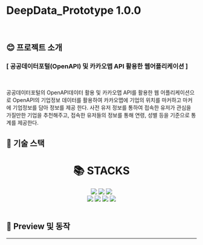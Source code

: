 # DeepData_Prototype 1.0.0

<br>

## 😊 프로젝트 소개

### [ 공공데이터포털(OpenAPI) 및 카카오맵 API 활용한 웹어플리케이션 ]

<br>

<p>
공공데이터포털의 OpenAPI데이터 활용 및 카카오맵 API를 활용한 웹 어플리케이션으로 OpenAPI의 기업정보 데이터를 활용하여 카카오맵에 기업의 위치를 마커하고 마커에 기업정보를 담아 정보를 제공 한다. 사전 유저 정보를 통하여 접속한 유저가 관심을 가질만한 기업을 추천해주고, 접속한 유저들의 정보를 통해 연령, 성별 등을 기준으로 통계를 제공한다.
</p>

## 👐 기술 스택

<div align=center>

<h1>📚 STACKS</h1>

<div align=center> 
  <img src="https://img.shields.io/badge/react-61DAFB?style=for-the-badge&logo=react&logoColor=black">
  <img src="https://img.shields.io/badge/Redux-Saga-764ABC?style=for-the-badge&logo=Redux-Saga&logoColor=white">
  <img src="https://img.shields.io/badge/Axios-5A29E4?style=for-the-badge&logo=Axios&logoColor=white">
  <br>
  <img src="https://img.shields.io/badge/Node.js-339933?style=for-the-badge&logo=Node.js&logoColor=white">
  <img src="https://img.shields.io/badge/Express-000000?style=for-the-badge&logo=Express&logoColor=white">
  <img src="https://img.shields.io/badge/MySQL-4479A1?style=for-the-badge&logo=MySQL&logoColor=white">
  <img src="https://img.shields.io/badge/Sequelize-52B0E7?style=for-the-badge&logo=Sequelize&logoColor=white">
  <br>
</div>
</div>

<br>

## 🏃 Preview 및 동작

---

<br>

<br>

